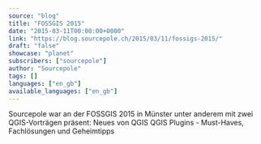 ```yaml
---
source: "blog"
title: "FOSSGIS 2015"
date: "2015-03-11T00:00:00+0000"
link: "https://blog.sourcepole.ch/2015/03/11/fossigs-2015/"
draft: "false"
showcase: "planet"
subscribers: ["sourcepole"]
author: "Sourcepole"
tags: []
languages: ["en_gb"]
available_languages: ["en_gb"]
---
```


Sourcepole war an der FOSSGIS 2015 in Münster unter anderem mit zwei QGIS-Vorträgen präsent:
Neues von QGIS QGIS Plugins - Must-Haves, Fachlösungen und Geheimtipps
